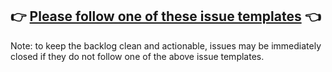 ## 👉 [Please follow one of these issue templates](https://github.com/gregberge/svgr/issues/new/choose) 👈

<!-- Love SVGR? Please consider supporting our collective: 👉  https://opencollective.com/svgr/donate -->

Note: to keep the backlog clean and actionable, issues may be immediately closed if they do not follow one of the above issue templates.

